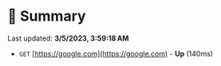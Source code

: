 # 📖 Summary
Last updated: **3/5/2023, 3:59:18 AM**

- `GET` [https://google.com](https://google.com) - **Up** (140ms)
